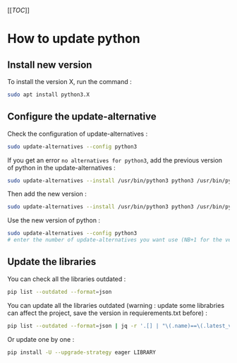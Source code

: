 [[_TOC_]]

# How to update python

## Install new version

To install the version X, run the command :
```bash
sudo apt install python3.X
```

## Configure the update-alternative

Check the configuration of update-alternatives :
```bash
sudo update-alternatives --config python3
```
If you get an error `no alternatives for python3`, add the previous version of python in the update-alternatives :
```bash
sudo update-alternatives --install /usr/bin/python3 python3 /usr/bin/python3.Y NB
```
Then add the new version :
```bash
sudo update-alternatives --install /usr/bin/python3 python3 /usr/bin/python3.X NB+1
```
Use the new version of python :
```bash
sudo update-alternatives --config python3
# enter the number of update-alternatives you want use (NB+1 for the version X)
```

## Update the libraries

You can check all the libraries outdated :
```bash
pip list --outdated --format=json
```

You can update all the libraries outdated (warning :  update some librabries can affect the project, save the version in requierements.txt before) :
```bash
pip list --outdated --format=json | jq -r '.[] | "\(.name)==\(.latest_version)"' | awk -F '==' '{print $1}' | xargs -n1 pip install -U --upgrade-strategy eager
```
Or update one by one :
```bash
pip install -U --upgrade-strategy eager LIBRARY
```
